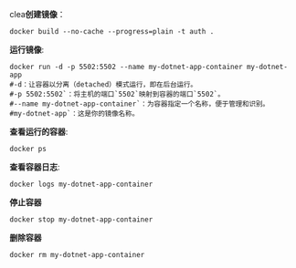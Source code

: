 clea**创建镜像**：
```shell
docker build --no-cache --progress=plain -t auth .
```
**运行镜像**: 
```shell
docker run -d -p 5502:5502 --name my-dotnet-app-container my-dotnet-app
#-d：让容器以分离（detached）模式运行，即在后台运行。
#-p 5502:5502`：将主机的端口`5502`映射到容器的端口`5502`。
#--name my-dotnet-app-container`：为容器指定一个名称，便于管理和识别。
#my-dotnet-app`：这是你的镜像名称。
```
**查看运行的容器**:
```shell
docker ps
```
**查看容器日志**:
```shell
docker logs my-dotnet-app-container
```

**停止容器**
```shell
docker stop my-dotnet-app-container
```
**删除容器**
```shell
docker rm my-dotnet-app-container
```

